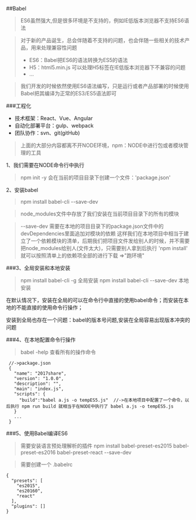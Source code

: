 ##Babel
> ES6虽然强大,但是很多环境是不支持的，例如IE低版本浏览器不支持ES6语法

> 对于新的产品诞生，总会伴随着不支持的问题，也会伴随一些相关的技术产品，用来处理兼容性问题
> - ES6：Babel把ES6的语法转换为ES5的语法
> - H5：html5.min.js 可以处理H5标签在IE低版本浏览器下不兼容的问题
> - ...

> 我们开发的时候依然使用ES6语法编写，只是运行或者产品部署的时候使用Babel把其编译为正常的ES3/ES5语法即可


###工程化
- 技术框架：React、Vue、Angular
- 自动化部署平台：gulp、webpack
- 团队协作：svn、git(gitHub)

> 上面的大部分内容都离不开NODE环境，npm：NODE中进行包或者模块管理的工具

1、我们需要在NODE命令行中执行
> npm init -y
会在当前的项目目录下创建一个文件：'package.json'

2、安装babel
> npm install babel-cli --save-dev

> node_modules文件中存放了我们安装在当前项目目录下的所有的模块

> --save-dev 需要在本地的项目目录下的package.json文件中的devDependencies里面追加对模块的依赖
> 这样我们在本地项目中相当于建立了一个依赖模块的清单，后期我们把项目文件发给别人的时候，并不需要把node_modules给别人(文件太大)，只需要别人拿到后执行 'npm install' 就可以按照清单上的依赖项全部的进行下载 =>"跑环境"

###3、全局安装和本地安装
> npm install babel-cli -g 全局安装
> npm install babel-cli --save-dev 本地安装

在默认情况下，安装在全局的可以在命令行中直接的使用babel命令；而安装在本地的不能直接的使用命令行操作；

安装到全局也存在一个问题：babel的版本号问题,安装在全局容易出现版本冲突的问题

###4、在本地配置命令行操作
> babel -help 查看所有的操作命令

```
 //->package.json
 {
   "name": "2017share",
   "version": "1.0.0",
   "description": "",
   "main": "index.js",
   "scripts": {
     "build":"babel a.js -o tempES5.js"  //->在本地项目中配置了一个命令，以后执行 npm run build 就相当于在NODE中执行了 babel a.js -o tempES5.js
   }
   ...
 }

```

###5、使用Babel编译ES6
> 需要安装语言预处理解析的插件
> npm install  babel-preset-es2015 babel-preset-es2016 babel-preset-react --save-dev

> 需要创建一个 .babelrc
```
{
  "presets": [
    "es2015",
    "es20160",
    "react"
  ],
  "plugins": []
}
```













